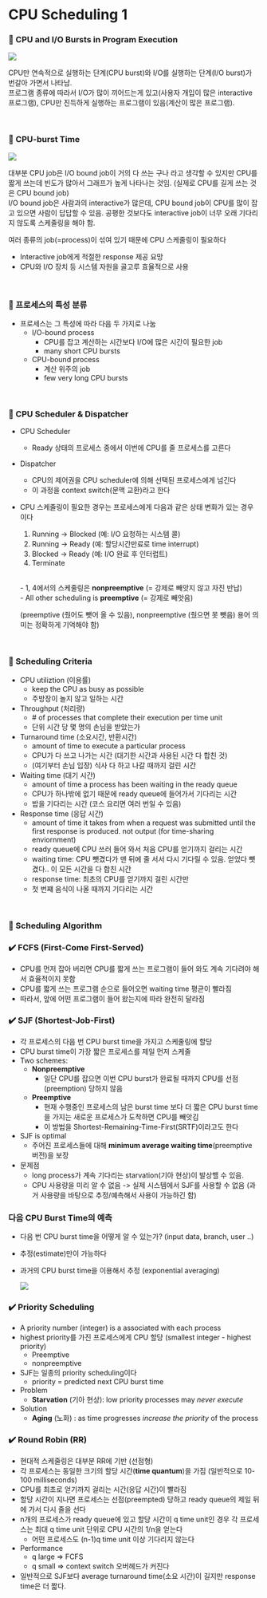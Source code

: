 # CPU Scheduling 1

### 🤖 CPU and I/O Bursts in Program Execution

![](https://velog.velcdn.com/images/jimeaning/post/640c3769-fad8-4d58-a743-3a44ee2980a7/image.png)

CPU만 연속적으로 실행하는 단계(CPU burst)와 I/O를 실행하는 단계(I/O burst)가 번갈아 가면서 나타남.  
프로그램 종류에 따라서 I/O가 많이 끼어드는게 있고(사용자 개입이 많은 interactive 프로그램), CPU만 진득하게 실행하는 프로그램이 있음(계산이 많은 프로그램).  

<br>

### 🤖 CPU-burst Time

![](https://velog.velcdn.com/images/jimeaning/post/cda326ba-becf-4563-950d-877834e498a2/image.png)

대부분 CPU job은 I/O bound job이 거의 다 쓰는 구나 라고 생각할 수 있지만 CPU를 짧게 쓰는데 빈도가 많아서 그래프가 높게 나타나는 것임. (실제로 CPU를 길게 쓰는 것은 CPU bound job)  
I/O bound job은 사람과의 interactive가 많은데, CPU bound job이 CPU를 많이 잡고 있으면 사람이 답답할 수 있음. 공평한 것보다도 interactive job이 너무 오래 기다리지 않도록 스케줄링을 해야 함.


여러 종류의 job(=process)이 섞여 있기 때문에 CPU 스케줄링이 필요하다
- Interactive job에게 적절한 response 제공 요망
- CPU와 I/O 장치 등 시스템 자원을 골고루 효율적으로 사용

<br>

### 🤖 프로세스의 특성 분류

- 프로세스는 그 특성에 따라 다음 두 가지로 나눔
  - I/O-bound process
    - CPU를 잡고 계산하는 시간보다 I/O에 많은 시간이 필요한 job
    - many short CPU bursts
  - CPU-bound process
    - 계산 위주의 job
    - few very long CPU bursts

<br>

### 🤖 CPU Scheduler & Dispatcher
- CPU Scheduler
  - Ready 상태의 프로세스 중에서 이번에 CPU를 줄 프로세스를 고른다

- Dispatcher
  - CPU의 제어권을 CPU scheduler에 의해 선택된 프로세스에게 넘긴다
  - 이 과정을 context switch(문맥 교환)라고 한다

- CPU 스케줄링이 필요한 경우는 프로세스에게 다음과 같은 상태 변화가 있는 경우이다  
  1. Running -> Blocked (예: I/O 요청하는 시스템 콜)
  2. Running -> Ready (예: 할당시간만료로 time interrupt)
  3. Blocked -> Ready (예: I/O 완료 후 인터럽트)
  4. Terminate

  <br> - 1, 4에서의 스케줄링은 **nonpreemptive** (= 강제로 빼앗지 않고 자진 반납)  
  \- All other scheduling is **preemptive** (= 강제로 빼앗음)

  (preemptive (줬어도 뺏어 올 수 있음), nonpreemptive (줬으면 못 뺏음) 용어 의미는 정확하게 기억해야 함)

<br>

### 🤖 Scheduling Criteria

- CPU utiliztion (이용률)
  - keep the CPU as busy as possible
  - 주방장이 놀지 않고 일하는 시간
- Throughput (처리량)
  - \# of processes that complete their execution per time unit
  - 단위 시간 당 몇 명의 손님을 받았는가
- Turnaround time (소요시간, 반환시간)
  - amount of time to execute a particular process
  - CPU가 다 쓰고 나가는 시간 (대기한 시간과 사용된 시간 다 합친 것)
  - (여기부터 손님 입장) 식사 다 하고 나갈 때까지 걸린 시간
- Waiting time (대기 시간)
  - amount of time a process has been waiting in the ready queue
  - CPU가 하나밖에 없기 때문에 ready queue에 들어가서 기다리는 시간
  - 밥을 기다리는 시간 (코스 요리면 여러 번일 수 있음)
- Response time (응답 시간)
  - amount of time it takes from when a request was submitted until the first response is produced. not output (for time-sharing enviornment)
  - ready queue에 CPU 쓰러 들어 와서 처음 CPU를 얻기까지 걸리는 시간
  - waiting time: CPU 뺏겼다가 맨 뒤에 줄 서서 다시 기다릴 수 있음. 얻었다 뺏겼다.. 이 모든 시간을 다 합친 시간
  - response time: 최초의 CPU를 얻기까지 걸린 시간만
  - 첫 번쨰 음식이 나올 때까지 기다리는 시간


<br>

### 🤖 Scheduling Algorithm

### ✔️ FCFS (First-Come First-Served)

- CPU를 먼저 잡아 버리면 CPU를 짧게 쓰는 프로그램이 들어 와도 계속 기다려야 해서 효율적이지 못함
- CPU를 짧게 쓰는 프로그램 순으로 들어오면 waiting time 평균이 빨라짐
- 따라서, 앞에 어떤 프로그램이 들어 왔는지에 따라 완전히 달라짐

### ✔️ SJF (Shortest-Job-First)

- 각 프로세스의 다음 번 CPU burst time을 가지고 스케줄링에 할당
- CPU burst time이 가장 짧은 프로세스를 제일 먼저 스케줄
- Two schemes:
  - **Nonpreemptive**
    - 일단 CPU를 잡으면 이번 CPU burst가 완료될 때까지 CPU를 선점(preemption) 당하지 않음
  - **Preemptive**
    - 현재 수행중인 프로세스의 남은 burst time 보다 더 짧은 CPU burst time을 가지는 새로운 프로세스가 도착하면 CPU를 빼앗김
    - 이 방법을 Shortest-Remaining-Time-First(SRTF)이라고도 한다
- SJF is optimal
  - 주어진 프로세스들에 대해 **minimum average waiting time**(preemptive 버전)을 보장
- 문제점
  - long process가 계속 기다리는 starvation(기아 현상)이 발상핼 수 있음.
  - CPU 사용량을 미리 알 수 없음 -> 실제 시스템에서 SJF를 사용할 수 없음 (과거 사용량을 바탕으로 추정/예측해서 사용이 가능하긴 함)

### 다음 CPU Burst Time의 예측
- 다음 번 CPU burst time을 어떻게 알 수 있는가? (input data, branch, user ..)
- 추정(estimate)만이 가능하다
- 과거의 CPU burst time을 이용해서 추정 (exponential averaging)
  
  ![](https://velog.velcdn.com/images/jimeaning/post/f91f019d-6325-4be1-b7e3-99c8b4903dc3/image.png)

### ✔️ Priority Scheduling

- A priority number (integer) is a associated with each process
- highest priority를 가진 프로세스에게 CPU 할당 (smallest integer - highest priority)
  - Preemptive
  - nonpreemptive
- SJF는 일종의 priority scheduling이다
  - priority = predicted next CPU burst time
- Problem
  - **Starvation** (기아 현상): low priority processes may *never execute*
- Solution
  - **Aging** (노화) : as time progresses *increase the priority* of the process


### ✔️ Round Robin (RR)

- 현대적 스케줄링은 대부분 RR에 기반 (선점형)
- 각 프로세스는 동일한 크기의 할당 시간(**time quantum**)을 가짐 (일반적으로 10-100 milliseconds)
- CPU를 최초로 얻기까지 걸리는 시간(응답 시간)이 빨라짐
- 할당 시간이 지나면 프로세스는 선점(preempted) 당하고 ready queue의 제일 뒤에 가서 다시 줄을 선다
- n개의 프로세스가 ready queue에 있고 할당 시간이 q time unit인 경우 각 프로세스는 최대 q time unit 단위로 CPU 시간의 1/n을 얻는다
  - 어떤 프로세스도 (n-1)q time unit 이상 기다리지 않는다
- Performance
  - q large => FCFS
  - q small => context switch 오버헤드가 커진다
- 일반적으로 SJF보다 average turnaround time(소요 시간)이 길지만 response time은 더 짧다.